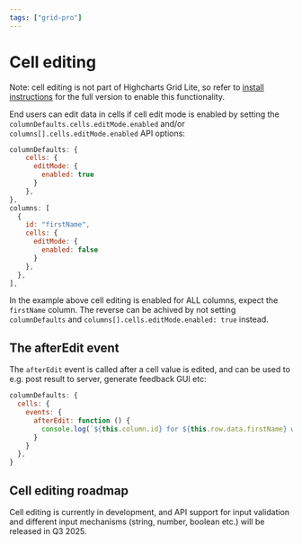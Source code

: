 ```yaml
---
tags: ["grid-pro"]
---
```


# Cell editing

Note: cell editing is not part of Highcharts Grid Lite, so refer to [install instructions](https://www.highcharts.com/docs/dashboards/grid-standalone) for the full version to enable this functionality.

End users can edit data in cells if cell edit mode is enabled by setting the `columnDefaults.cells.editMode.enabled` and/or `columns[].cells.editMode.enabled` API options:

```js
columnDefaults: {
    cells: {
      editMode: {
        enabled: true
      }
    },
},
columns: [
  {
    id: "firstName",
    cells: {
      editMode: {
        enabled: false
      }
    },
  },
],
```

In the example above cell editing is enabled for ALL columns, expect the `firstName` column. The reverse can be achived by not setting `columnDefaults` and `columns[].cells.editMode.enabled: true` instead.

## The afterEdit event

The `afterEdit` event is called after a cell value is edited, and can be used to e.g. post result to server, generate feedback GUI etc:

```js
columnDefaults: {
  cells: {
    events: {
      afterEdit: function () {
        console.log(`${this.column.id} for ${this.row.data.firstName} was updated to ${this.value}`);
      }
    }
  },
}
```

## Cell editing roadmap

Cell editing is currently in development, and API support for input validation and different input mechanisms (string, number, boolean etc.) will be released in Q3 2025.
